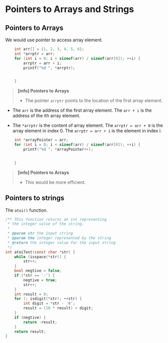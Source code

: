 # Pointers to Arrays and Strings        

## Pointers to Arrays      

We would use pointer to access array element.      

     

                   



```c      
    int arr[] = {1, 2, 3, 4, 5, 6};
    int *arrptr = arr;
    for (int i = 0; i < sizeof(arr) / sizeof(arr[0]); ++i) {
        arrptr = arr + i;
        printf("%d ", *arrptr);


    }     

```      

> **[info] Pointers to Arrays**
> * The pointer `arrptr` points to the location of the first array element.      

* The `arr` is the address of the first array element. The `arr + i` is the address of the ith array element.      

* The `*arrptr` is the content of array element. The `arrptr = arr + 0` is the array element in index 0. The `arrptr = arr + i` is the element in index i.      


> 
     

```c      
    int *arrayPointer = arr;
    for (int i = 0; i < sizeof(arr) / sizeof(arr[0]); ++i) {
        printf("%d ", *arrayPointer++);


    }      

```        

> **[info] Pointers to Arrays**
> * This would be more efficient.      
>       






## Pointers to strings      

The `atoi()` function.      

```c     
/** This function returns an int representing
 * the integer value of the string.
 *
 * @param str the input string
 * @param the integer represented by the string
 * @return the integer value for the input string
 */
int atoiTest(const char *str) {
    while (isspace(*str)) {
        str++;
    }
    bool negtive = false;
    if (*str == '-') {
        negtive = true;
        str++;
    }
    int result = 0;
    for (; isdigit(*str); ++str) {
        int digit = *str - '0';
        result = (10 * result) + digit;
    }
    if (negtive) {
        return -result;
    }
    return result;
}      

```      






















